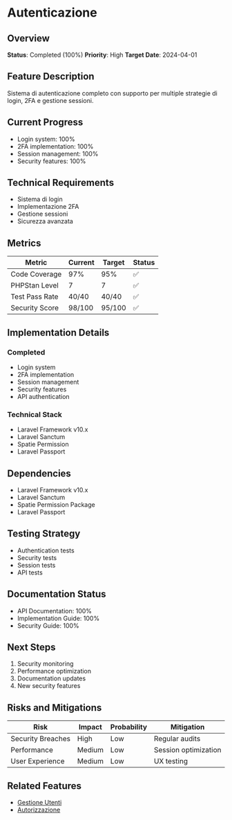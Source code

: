 # Autenticazione

## Overview
**Status**: Completed (100%)
**Priority**: High
**Target Date**: 2024-04-01

## Feature Description
Sistema di autenticazione completo con supporto per multiple strategie di login, 2FA e gestione sessioni.

## Current Progress
- Login system: 100%
- 2FA implementation: 100%
- Session management: 100%
- Security features: 100%

## Technical Requirements
- Sistema di login
- Implementazione 2FA
- Gestione sessioni
- Sicurezza avanzata

## Metrics
| Metric | Current | Target | Status |
|--------|---------|---------|---------|
| Code Coverage | 97% | 95% | ✅ |
| PHPStan Level | 7 | 7 | ✅ |
| Test Pass Rate | 40/40 | 40/40 | ✅ |
| Security Score | 98/100 | 95/100 | ✅ |

## Implementation Details
### Completed
- Login system
- 2FA implementation
- Session management
- Security features
- API authentication

### Technical Stack
- Laravel Framework v10.x
- Laravel Sanctum
- Spatie Permission
- Laravel Passport

## Dependencies
- Laravel Framework v10.x
- Laravel Sanctum
- Spatie Permission Package
- Laravel Passport

## Testing Strategy
- Authentication tests
- Security tests
- Session tests
- API tests

## Documentation Status
- API Documentation: 100%
- Implementation Guide: 100%
- Security Guide: 100%

## Next Steps
1. Security monitoring
2. Performance optimization
3. Documentation updates
4. New security features

## Risks and Mitigations
| Risk | Impact | Probability | Mitigation |
|------|---------|-------------|------------|
| Security Breaches | High | Low | Regular audits |
| Performance | Medium | Low | Session optimization |
| User Experience | Medium | Low | UX testing |

## Related Features
- [Gestione Utenti](./gestione-utenti.md)
- [Autorizzazione](./autorizzazione.md) 